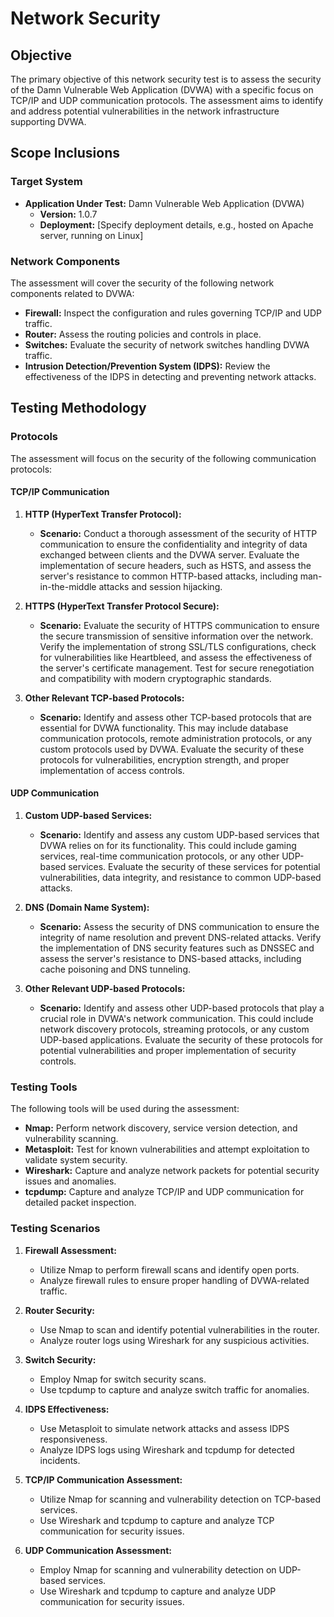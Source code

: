 # Network Security 

## Objective
The primary objective of this network security test is to assess the security of the Damn Vulnerable Web Application (DVWA) with a specific focus on TCP/IP and UDP communication protocols. The assessment aims to identify and address potential vulnerabilities in the network infrastructure supporting DVWA.

## Scope Inclusions

### Target System
- **Application Under Test:** Damn Vulnerable Web Application (DVWA)
  - **Version:** 1.0.7
  - **Deployment:** [Specify deployment details, e.g., hosted on Apache server, running on Linux]

### Network Components
The assessment will cover the security of the following network components related to DVWA:
- **Firewall:** Inspect the configuration and rules governing TCP/IP and UDP traffic.
- **Router:** Assess the routing policies and controls in place.
- **Switches:** Evaluate the security of network switches handling DVWA traffic.
- **Intrusion Detection/Prevention System (IDPS):** Review the effectiveness of the IDPS in detecting and preventing network attacks.

## Testing Methodology
### Protocols
The assessment will focus on the security of the following communication protocols:

#### TCP/IP Communication
1. **HTTP (HyperText Transfer Protocol):**
   - **Scenario:** Conduct a thorough assessment of the security of HTTP communication to ensure the confidentiality and integrity of data exchanged between clients and the DVWA server. Evaluate the implementation of secure headers, such as HSTS, and assess the server's resistance to common HTTP-based attacks, including man-in-the-middle attacks and session hijacking.

2. **HTTPS (HyperText Transfer Protocol Secure):**
   - **Scenario:** Evaluate the security of HTTPS communication to ensure the secure transmission of sensitive information over the network. Verify the implementation of strong SSL/TLS configurations, check for vulnerabilities like Heartbleed, and assess the effectiveness of the server's certificate management. Test for secure renegotiation and compatibility with modern cryptographic standards.

3. **Other Relevant TCP-based Protocols:**
   - **Scenario:** Identify and assess other TCP-based protocols that are essential for DVWA functionality. This may include database communication protocols, remote administration protocols, or any custom protocols used by DVWA. Evaluate the security of these protocols for vulnerabilities, encryption strength, and proper implementation of access controls.

#### UDP Communication
1. **Custom UDP-based Services:**
   - **Scenario:** Identify and assess any custom UDP-based services that DVWA relies on for its functionality. This could include gaming services, real-time communication protocols, or any other UDP-based services. Evaluate the security of these services for potential vulnerabilities, data integrity, and resistance to common UDP-based attacks.

2. **DNS (Domain Name System):**
   - **Scenario:** Assess the security of DNS communication to ensure the integrity of name resolution and prevent DNS-related attacks. Verify the implementation of DNS security features such as DNSSEC and assess the server's resistance to DNS-based attacks, including cache poisoning and DNS tunneling.

3. **Other Relevant UDP-based Protocols:**
   - **Scenario:** Identify and assess other UDP-based protocols that play a crucial role in DVWA's network communication. This could include network discovery protocols, streaming protocols, or any custom UDP-based applications. Evaluate the security of these protocols for potential vulnerabilities and proper implementation of security controls.

### Testing Tools
The following tools will be used during the assessment:
- **Nmap:** Perform network discovery, service version detection, and vulnerability scanning.
- **Metasploit:** Test for known vulnerabilities and attempt exploitation to validate system security.
- **Wireshark:** Capture and analyze network packets for potential security issues and anomalies.
- **tcpdump:** Capture and analyze TCP/IP and UDP communication for detailed packet inspection.



### Testing Scenarios
1. **Firewall Assessment:**
   - Utilize Nmap to perform firewall scans and identify open ports.
   - Analyze firewall rules to ensure proper handling of DVWA-related traffic.

2. **Router Security:**
   - Use Nmap to scan and identify potential vulnerabilities in the router.
   - Analyze router logs using Wireshark for any suspicious activities.

3. **Switch Security:**
   - Employ Nmap for switch security scans.
   - Use tcpdump to capture and analyze switch traffic for anomalies.

4. **IDPS Effectiveness:**
   - Use Metasploit to simulate network attacks and assess IDPS responsiveness.
   - Analyze IDPS logs using Wireshark and tcpdump for detected incidents.

5. **TCP/IP Communication Assessment:**
   - Utilize Nmap for scanning and vulnerability detection on TCP-based services.
   - Use Wireshark and tcpdump to capture and analyze TCP communication for security issues.

6. **UDP Communication Assessment:**
   - Employ Nmap for scanning and vulnerability detection on UDP-based services.
   - Use Wireshark and tcpdump to capture and analyze UDP communication for security issues.

